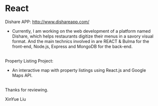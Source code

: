 # React

Dishare APP: http://www.dishareapp.com/

- Currently, I am working on the web development of a platform named Dishare, which helps restaurants digitize their menus in a savory visual format. And the main technics involved in are REACT & Bulma for the front-end, Node.js, Express and MongoDB for the back-end.<br /><br />

Property Listing Project:
- An interactive map with property listings using React.js and Google Maps API.<br /><br />
 
Thanks for reviewing.

XinYue Liu
